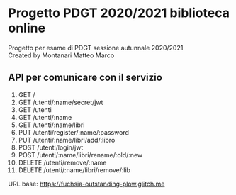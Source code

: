 # Progetto PDGT 2020/2021 biblioteca online
Progetto per esame di PDGT sessione autunnale 2020/2021  
Created by Montanari Matteo Marco

## API per comunicare con il servizio
1. GET     /			  
2. GET     /utenti/:name/secret/jwt	  		
3. GET     /utenti			  
4. GET     /utenti/:name  
5. GET     /utenti/:name/libri	  		
6. PUT     /utenti/register/:name/:password			  
7. PUT     /utenti/:name/libri/add/:libro			  
8. POST    /utenti/login/jwt			  
9. POST    /utenti/:name/libri/rename/:old/:new	  		
10. DELETE  /utenti/remove/:name			  
11. DELETE  /utenti/:name/libri/remove/:lib		  	

URL base: https://fuchsia-outstanding-plow.glitch.me